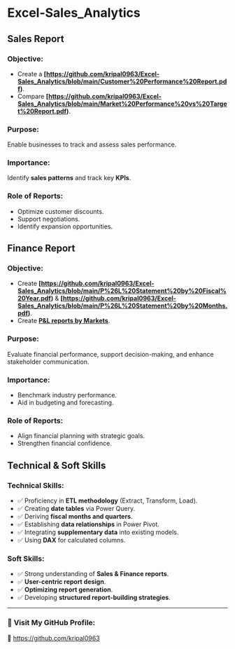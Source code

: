 # Excel-Sales_Analytics

## Sales Report

### Objective:
- Create a **[https://github.com/kripal0963/Excel-Sales_Analytics/blob/main/Customer%20Performance%20Report.pdf)**.
- Compare **[https://github.com/kripal0963/Excel-Sales_Analytics/blob/main/Market%20Performance%20vs%20Target%20Report.pdf)**.

### Purpose:
Enable businesses to track and assess sales performance.

### Importance:
Identify **sales patterns** and track key **KPIs**.

### Role of Reports:
- Optimize customer discounts.
- Support negotiations.
- Identify expansion opportunities.

## Finance Report

### Objective:
- Create **[https://github.com/kripal0963/Excel-Sales_Analytics/blob/main/P%26L%20Statement%20by%20Fiscal%20Year.pdf)** & **[https://github.com/kripal0963/Excel-Sales_Analytics/blob/main/P%26L%20Statement%20by%20Months.pdf)**.
- Create **[P&L reports by Markets](https://github.com/kripal0963/Excel-Sales_Analytics/blob/main/P%26L%20Statement%20by%20Markets.pdf)**.

### Purpose:
Evaluate financial performance, support decision-making, and enhance stakeholder communication.

### Importance:
- Benchmark industry performance.
- Aid in budgeting and forecasting.

### Role of Reports:
- Align financial planning with strategic goals.
- Strengthen financial confidence.

## Technical & Soft Skills

### Technical Skills:
- ✅ Proficiency in **ETL methodology** (Extract, Transform, Load).
- ✅ Creating **date tables** via Power Query.
- ✅ Deriving **fiscal months and quarters**.
- ✅ Establishing **data relationships** in Power Pivot.
- ✅ Integrating **supplementary data** into existing models.
- ✅ Using **DAX** for calculated columns.

### Soft Skills:
- ✅ Strong understanding of **Sales & Finance reports**.
- ✅ **User-centric report design**.
- ✅ **Optimizing report generation**.
- ✅ Developing **structured report-building strategies**.

---

### 📌 **Visit My GitHub Profile:**  
🔗 https://github.com/kripal0963
